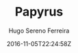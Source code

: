 ---
title: "Papyrus"
github: https://github.com/hugoferreira/papyrus-theme
demo: http://hugosereno.eu
author: Hugo Sereno Ferreira

ssg:
  - Jekyll
cms:
  - No Cms
date: 2016-11-05T22:24:58Z
github_branch: master
description: "Papyrus Jekyll Theme"
stale: true
---